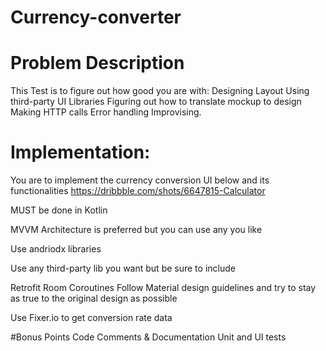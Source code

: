 # Currency-converter

# Problem Description

This Test is to figure out how good you are with:
Designing Layout
Using third-party UI Libraries
Figuring out how to translate mockup to design
Making HTTP calls
Error handling
Improvising.


# Implementation:

You are to implement the currency conversion UI below and its functionalities
https://dribbble.com/shots/6647815-Calculator

MUST be done in Kotlin

MVVM Architecture is preferred but you can use any you like

Use andriodx libraries

Use any third-party lib you want but be sure to include

Retrofit
Room
Coroutines
Follow Material design guidelines and try to stay as true to the original design as possible

Use Fixer.io to get conversion rate data


#Bonus Points
Code Comments & Documentation
Unit and UI tests
